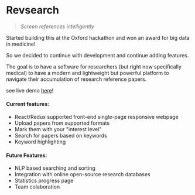 # Revsearch
> *Screen references intelligently*

Started building this at the Oxford hackathon and won an award for big data in medicine!

So we decided to continue with development and continue adding features.

The goal is to have a software for researchers (but right now specifically medical) to have a modern and lightweight
but powerful platform to navigate their accumulation of research reference papers.

see live demo [here](http://revsearch.online/)!

#### Current features:

- React/Redux supported front-end single-page responsive webpage
- Upload papers from supported formats
- Mark them with your "interest level"
- Search for papers based on keywords
- Keyword highlighting

#### Future Features:
  
  - NLP based searching and sorting
  - Integration with online open-source research databases
  - Statistics progress page
  - Team colaboration

